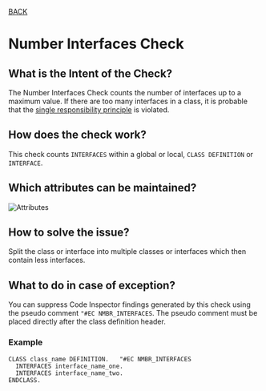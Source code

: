 [BACK](../check_documentation.md)

# Number Interfaces Check
## What is the Intent of the Check?
The Number Interfaces Check counts the number of interfaces up to a maximum value. If there are too many interfaces in a class, it is probable that the [single responsibility principle](https://en.wikipedia.org/wiki/Single_responsibility_principle) is violated.

## How does the check work?
This check counts `INTERFACES` within a global or local, `CLASS DEFINITION` or `INTERFACE`.

## Which attributes can be maintained?
![Attributes](./img/number_of_interfaces.png)

## How to solve the issue?
Split the class or interface into multiple classes or interfaces which then contain less interfaces.

## What to do in case of exception?
You can suppress Code Inspector findings generated by this check using the pseudo comment `"#EC NMBR_INTERFACES`. The pseudo comment must be placed directly after the class definition header.

### Example
```abap
CLASS class_name DEFINITION.   "#EC NMBR_INTERFACES
  INTERFACES interface_name_one.
  INTERFACES interface_name_two.
ENDCLASS.
```
